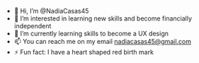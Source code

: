 - 👋 Hi, I’m @NadiaCasas45
- 👀 I’m interested in learning new skills and become financially independent
- 🌱 I’m currently learning skills to become a UX design
- 📫 You can reach me on my email nadiacasas45@gmail.com
- ⚡ Fun fact: I have a heart shaped red birth mark

